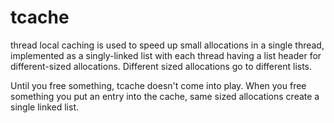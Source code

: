 # tcache
thread local caching is used to speed up small allocations in a single thread, implemented as a singly-linked list with each thread having a list header for different-sized allocations. Different sized allocations go to different lists. 

Until you free something, tcache doesn't come into play. When you free something you put an entry into the cache, same sized allocations create a single linked list.
